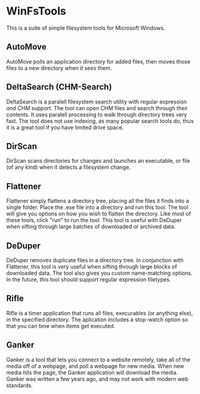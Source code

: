 # WinFsTools

This is a suite of simple filesystem tools for Microsoft Windows. 

## AutoMove

AutoMove polls an application directory for added files, then moves those files to a new directory when it sees them.

## DeltaSearch (CHM-Search)

DeltaSearch is a paralell filesystem search utility with regular expression *and CHM* support.  The tool can  open CHM files and search through their contents.  It uses paralell processing to walk through directory trees very fast.  The tool does not use indexing, as many popular search tools do, thus it is a great tool if you have limited drive space.

## DirScan

DirScan scans directories for changes and launches an executable, or file (of any kind) when it detects a filesystem change.

## Flattener

Flattener simply flattens a directory tree, placing all the files it finds into a single folder.  Place the .exe file into a directory and run this tool.  The tool will give you options on how you wish to flatten the directory.  Like most of these tools, click "run" to run the tool.  This tool is useful with DeDuper when sifting through large batches of downloaded or archived data.

## DeDuper

DeDuper removes duplicate files in a directory tree.  In conjunction with Flattener, this tool is very useful when sifting through large blocks of downloaded data.  The tool also gives you custom name-matching options. In the future, this tool should support regular expression filetypes.

## Rifle 

Rifle is a timer application that runs all files, execurables (or anything else), in the specified directory.  The aplication includes a stop-watch option so that you can time when items get executed.

## Ganker

Ganker is a tool that lets you connect to a website remotely, take all of the media off of a webpage, and poll a webpage for new media.  When new media hits the page, the Ganker application will download the media.  Ganker was written a few years ago, and may not work with modern web standards.
